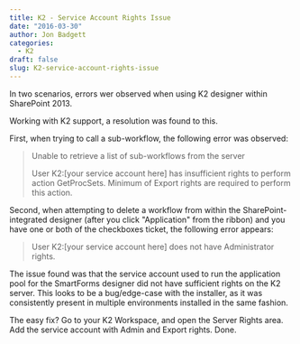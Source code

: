 ```yaml
---
title: K2 - Service Account Rights Issue
date: "2016-03-30"
author: Jon Badgett
categories:
  - K2
draft: false
slug: K2-service-account-rights-issue
---
```


In two scenarios, errors wer observed when using K2 designer within
SharePoint 2013.

Working with K2 support, a resolution was found to this.

<!--more-->

First, when trying to call a sub-workflow, the following error was observed:

> Unable to retrieve a list of sub-workflows from the server
>
> User K2:[your service account here] has insufficient rights to perform action
> GetProcSets. Minimum of Export rights are required to perform this action.

Second, when attempting to delete a workflow from within the
SharePoint-integrated designer (after you click "Application" from the ribbon)
and you have one or both of the checkboxes ticket, the following error appears:

> User K2:[your service account here] does not have Administrator rights.

The issue found was that the service account used to run the application pool
for the SmartForms designer did not have sufficient rights on the K2 server.
This looks to be a bug/edge-case with the installer, as it was consistently
present in multiple environments installed in the same fashion.

The easy fix? Go to your K2 Workspace, and open the Server Rights area. Add the
service account with Admin and Export rights. Done.
